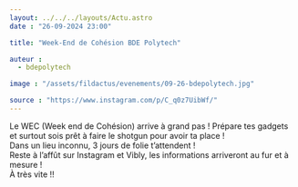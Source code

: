 ```yaml
---
layout: ../../../layouts/Actu.astro
date : "26-09-2024 23:00"

title: "Week-End de Cohésion BDE Polytech"

auteur :
  - bdepolytech

image : "/assets/fildactus/evenements/09-26-bdepolytech.jpg"

source : "https://www.instagram.com/p/C_q0z7UibWf/"
---
```


Le WEC (Week end de Cohésion) arrive à grand pas ! Prépare tes gadgets et surtout sois prêt à faire le shotgun pour avoir ta place !  
Dans un lieu inconnu, 3 jours de folie t’attendent !  
Reste à l’affût sur Instagram et Vibly, les informations arriveront au fur et à mesure !  
À très vite !!